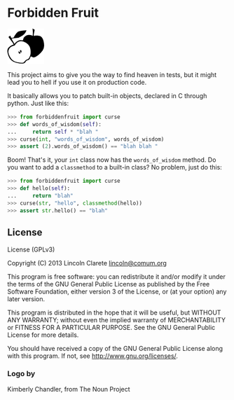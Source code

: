 # Forbidden Fruit

![Forbidden Fruit](logo.png)

This project aims to give you the way to find heaven in tests, but it might
lead you to hell if you use it on production code.

It basically allows you to patch built-in objects, declared in C through
python. Just like this:

```python
>>> from forbiddenfruit import curse
>>> def words_of_wisdom(self):
...     return self * "blah "
>>> curse(int, "words_of_wisdom", words_of_wisdom)
>>> assert (2).words_of_wisdom() == "blah blah "
```

Boom! That's it, your `int` class now has the `words_of_wisdom` method. Do
you want to add a `classmethod` to a built-in class? No problem, just do this:

```python
>>> from forbiddenfruit import curse
>>> def hello(self):
...     return "blah"
>>> curse(str, "hello", classmethod(hello))
>>> assert str.hello() == "blah"
```

## License

License (GPLv3)

Copyright (C) 2013  Lincoln Clarete <lincoln@comum.org>

This program is free software: you can redistribute it and/or modify
it under the terms of the GNU General Public License as published by
the Free Software Foundation, either version 3 of the License, or
(at your option) any later version.

This program is distributed in the hope that it will be useful,
but WITHOUT ANY WARRANTY; without even the implied warranty of
MERCHANTABILITY or FITNESS FOR A PARTICULAR PURPOSE.  See the
GNU General Public License for more details.

You should have received a copy of the GNU General Public License
along with this program.  If not, see <http://www.gnu.org/licenses/>.

### Logo by

Kimberly Chandler, from The Noun Project

